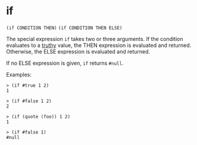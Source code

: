 # if

`(if CONDITION THEN)`
`(if CONDITION THEN ELSE)`

The special expression `if` takes two or three arguments. If the
condition evaluates to a [truthy](Booleans-Truthy.md) value, the THEN
expression is evaluated and returned. Otherwise, the ELSE expression
is evaluated and returned.

If no ELSE expression is given, `if` returns `#null`.

Examples:

    > (if #true 1 2)
    1

    > (if #false 1 2)
    2

    > (if (quote (foo)) 1 2)
    1

    > (if #false 1)
    #null
